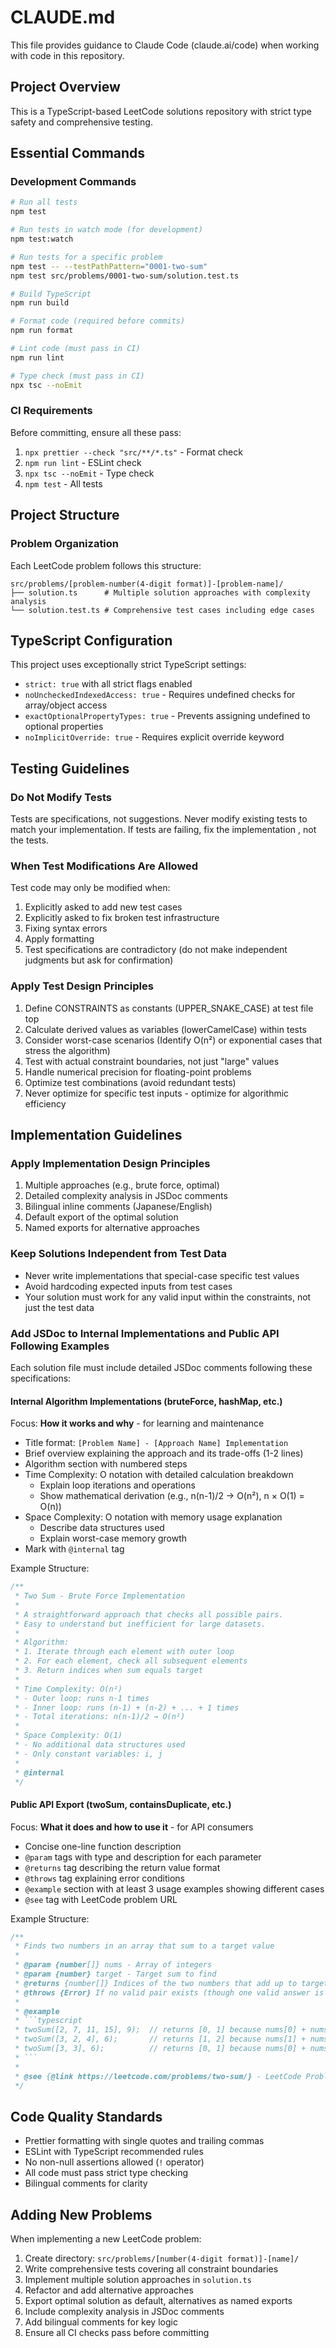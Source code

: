 # CLAUDE.md

This file provides guidance to Claude Code (claude.ai/code) when working with code in this repository.

## Project Overview

This is a TypeScript-based LeetCode solutions repository with strict type safety and comprehensive testing.

## Essential Commands

### Development Commands

```bash
# Run all tests
npm test

# Run tests in watch mode (for development)
npm test:watch

# Run tests for a specific problem
npm test -- --testPathPattern="0001-two-sum"
npm test src/problems/0001-two-sum/solution.test.ts

# Build TypeScript
npm run build

# Format code (required before commits)
npm run format

# Lint code (must pass in CI)
npm run lint

# Type check (must pass in CI)
npx tsc --noEmit
```

### CI Requirements

Before committing, ensure all these pass:

1. `npx prettier --check "src/**/*.ts"` - Format check
2. `npm run lint` - ESLint check
3. `npx tsc --noEmit` - Type check
4. `npm test` - All tests

## Project Structure

### Problem Organization

Each LeetCode problem follows this structure:

```
src/problems/[problem-number(4-digit format)]-[problem-name]/
├── solution.ts      # Multiple solution approaches with complexity analysis
└── solution.test.ts # Comprehensive test cases including edge cases
```

## TypeScript Configuration

This project uses exceptionally strict TypeScript settings:

- `strict: true` with all strict flags enabled
- `noUncheckedIndexedAccess: true` - Requires undefined checks for array/object access
- `exactOptionalPropertyTypes: true` - Prevents assigning undefined to optional properties
- `noImplicitOverride: true` - Requires explicit override keyword

## Testing Guidelines

### Do Not Modify Tests

Tests are specifications, not suggestions. Never modify existing tests to match your implementation. If tests are failing, fix the implementation , not the tests.

### When Test Modifications Are Allowed

Test code may only be modified when:

1. Explicitly asked to add new test cases
2. Explicitly asked to fix broken test infrastructure
3. Fixing syntax errors
4. Apply formatting
5. Test specifications are contradictory (do not make independent judgments but ask for confirmation)

### Apply Test Design Principles

1. Define CONSTRAINTS as constants (UPPER_SNAKE_CASE) at test file top
2. Calculate derived values as variables (lowerCamelCase) within tests
3. Consider worst-case scenarios (Identify O(n²) or exponential cases that stress the algorithm)
4. Test with actual constraint boundaries, not just "large" values
5. Handle numerical precision for floating-point problems
6. Optimize test combinations (avoid redundant tests)
7. Never optimize for specific test inputs - optimize for algorithmic efficiency

## Implementation Guidelines

### Apply Implementation Design Principles

1. Multiple approaches (e.g., brute force, optimal)
2. Detailed complexity analysis in JSDoc comments
3. Bilingual inline comments (Japanese/English)
4. Default export of the optimal solution
5. Named exports for alternative approaches

### Keep Solutions Independent from Test Data

- Never write implementations that special-case specific test values
- Avoid hardcoding expected inputs from test cases
- Your solution must work for any valid input within the constraints, not just the test data

### Add JSDoc to Internal Implementations and Public API Following Examples

Each solution file must include detailed JSDoc comments following these specifications:

#### Internal Algorithm Implementations (bruteForce, hashMap, etc.)

Focus: **How it works and why** - for learning and maintenance

- Title format: `[Problem Name] - [Approach Name] Implementation`
- Brief overview explaining the approach and its trade-offs (1-2 lines)
- Algorithm section with numbered steps
- Time Complexity: O notation with detailed calculation breakdown
  - Explain loop iterations and operations
  - Show mathematical derivation (e.g., n(n-1)/2 → O(n²), n × O(1) = O(n))
- Space Complexity: O notation with memory usage explanation
  - Describe data structures used
  - Explain worst-case memory growth
- Mark with `@internal` tag

Example Structure:

```typescript
/**
 * Two Sum - Brute Force Implementation
 *
 * A straightforward approach that checks all possible pairs.
 * Easy to understand but inefficient for large datasets.
 *
 * Algorithm:
 * 1. Iterate through each element with outer loop
 * 2. For each element, check all subsequent elements
 * 3. Return indices when sum equals target
 *
 * Time Complexity: O(n²)
 * - Outer loop: runs n-1 times
 * - Inner loop: runs (n-1) + (n-2) + ... + 1 times
 * - Total iterations: n(n-1)/2 → O(n²)
 *
 * Space Complexity: O(1)
 * - No additional data structures used
 * - Only constant variables: i, j
 *
 * @internal
 */
```

#### Public API Export (twoSum, containsDuplicate, etc.)

Focus: **What it does and how to use it** - for API consumers

- Concise one-line function description
- `@param` tags with type and description for each parameter
- `@returns` tag describing the return value format
- `@throws` tag explaining error conditions
- `@example` section with at least 3 usage examples showing different cases
- `@see` tag with LeetCode problem URL

Example Structure:

````typescript
/**
 * Finds two numbers in an array that sum to a target value
 *
 * @param {number[]} nums - Array of integers
 * @param {number} target - Target sum to find
 * @returns {number[]} Indices of the two numbers that add up to target [i, j] where i < j
 * @throws {Error} If no valid pair exists (though one valid answer is guaranteed by constraints)
 *
 * @example
 * ```typescript
 * twoSum([2, 7, 11, 15], 9);  // returns [0, 1] because nums[0] + nums[1] = 9
 * twoSum([3, 2, 4], 6);       // returns [1, 2] because nums[1] + nums[2] = 6
 * twoSum([3, 3], 6);          // returns [0, 1] because nums[0] + nums[1] = 6
 * ```
 *
 * @see {@link https://leetcode.com/problems/two-sum/} - LeetCode Problem
 */
````

## Code Quality Standards

- Prettier formatting with single quotes and trailing commas
- ESLint with TypeScript recommended rules
- No non-null assertions allowed (`!` operator)
- All code must pass strict type checking
- Bilingual comments for clarity

## Adding New Problems

When implementing a new LeetCode problem:

1. Create directory: `src/problems/[number(4-digit format)]-[name]/`
2. Write comprehensive tests covering all constraint boundaries
3. Implement multiple solution approaches in `solution.ts`
4. Refactor and add alternative approaches
5. Export optimal solution as default, alternatives as named exports
6. Include complexity analysis in JSDoc comments
7. Add bilingual comments for key logic
8. Ensure all CI checks pass before committing
